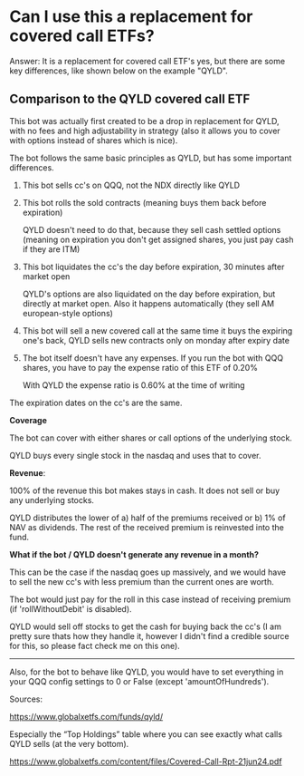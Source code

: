 # Can I use this a replacement for covered call ETFs?

Answer: It is a replacement for covered call ETF's yes, but there are some key differences, like shown below on the example "QYLD".

## Comparison to the QYLD covered call ETF

This bot was actually first created to be a drop in replacement for QYLD, with no fees and high adjustability in strategy (also it allows you to cover with options instead of shares which is nice).

The bot follows the same basic principles as QYLD, but has some important differences.


1. This bot sells cc's on QQQ, not the NDX directly like QYLD

2. This bot rolls the sold contracts (meaning buys them back before expiration)
   
   QYLD doesn't need to do that, because they sell cash settled options (meaning on expiration you don't get assigned shares, you just pay cash if they are ITM)

3. This bot liquidates the cc's the day before expiration, 30 minutes after market open

   QYLD's options are also liquidated on the day before expiration, but directly at market open. Also it happens automatically (they sell AM european-style options)

4. This bot will sell a new covered call at the same time it buys the expiring one's back, QYLD sells new contracts only on monday after expiry date

5. The bot itself doesn't have any expenses. If you run the bot with QQQ shares, you have to pay the expense ratio of this ETF of 0.20%
   
   With QYLD the expense ratio is 0.60% at the time of writing

The expiration dates on the cc's are the same.


**Coverage**

The bot can cover with either shares or call options of the underlying stock.

QYLD buys every single stock in the nasdaq and uses that to cover.

**Revenue**:

100% of the revenue this bot makes stays in cash. It does not sell or buy any underlying stocks.

QYLD distributes the lower of a) half of the premiums received or b) 1% of NAV as dividends. The rest of the received premium is reinvested into the fund.


**What if the bot / QYLD doesn't generate any revenue in a month?**

This can be the case if the nasdaq goes up massively, and we would have to sell the new cc's with less premium than the current ones are worth.

The bot would just pay for the roll in this case instead of receiving premium (if 'rollWithoutDebit' is disabled).

QYLD would sell off stocks to get the cash for buying back the cc's (I am pretty sure thats how they handle it, however I didn't find a credible source for this, so please fact check me on this one).

---

Also, for the bot to behave like QYLD, you would have to set everything in your QQQ config settings to 0 or False (except 'amountOfHundreds').


Sources:

https://www.globalxetfs.com/funds/qyld/

Especially the “Top Holdings” table where you can see exactly what calls QYLD sells (at the very bottom).

https://www.globalxetfs.com/content/files/Covered-Call-Rpt-21jun24.pdf
